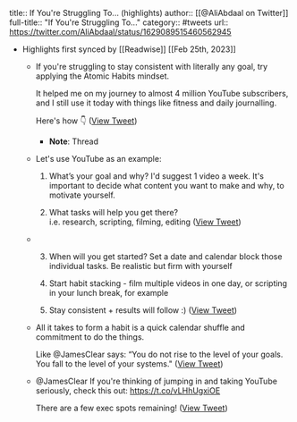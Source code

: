 title:: If You're Struggling To... (highlights)
author:: [[@AliAbdaal on Twitter]]
full-title:: "If You're Struggling To..."
category:: #tweets
url:: https://twitter.com/AliAbdaal/status/1629089515460562945

- Highlights first synced by [[Readwise]] [[Feb 25th, 2023]]
	- If you're struggling to stay consistent with literally any goal, try applying the Atomic Habits mindset. 
	  
	  It helped me on my journey to almost 4 million YouTube subscribers, and I still use it today with things like fitness and daily journalling. 
	  
	  Here's how 👇 ([View Tweet](https://twitter.com/AliAbdaal/status/1629089515460562945))
		- **Note**: Thread
	- Let's use YouTube as an example: 
	  
	  1. What’s your goal and why? 
	  I'd suggest 1 video a week. It's important to decide what content you want to make and why, to motivate yourself. 
	  
	  2. What tasks will help you get there?  
	  i.e. research, scripting, filming, editing ([View Tweet](https://twitter.com/AliAbdaal/status/1629089518593757184))
	- 3. When will you get started? 
	  Set a date and calendar block those individual tasks. Be realistic but firm with yourself 
	  
	  4. Start habit stacking - film multiple videos in one day, or scripting in your lunch break, for example 
	  
	  5. Stay consistent + results will follow :) ([View Tweet](https://twitter.com/AliAbdaal/status/1629089521781428224))
	- All it takes to form a habit is a quick calendar shuffle and commitment to do the things. 
	  
	  Like @JamesClear says: “You do not rise to the level of your goals. You fall to the level of your systems." ([View Tweet](https://twitter.com/AliAbdaal/status/1629089524952498177))
	- @JamesClear If you're thinking of jumping in and taking YouTube seriously, check this out: https://t.co/vLHhUgxiOE
	  
	  There are a few exec spots remaining! ([View Tweet](https://twitter.com/AliAbdaal/status/1629089528035127297))